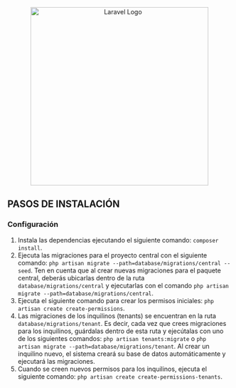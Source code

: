 <p align="center">
  <a href="https://laravel.com" target="_blank">
    <img src="https://raw.githubusercontent.com/laravel/art/master/logo-lockup/5%20SVG/2%20CMYK/1%20Full%20Color/laravel-logolockup-cmyk-red.svg" width="400" alt="Laravel Logo">
  </a>
</p>

## PASOS DE INSTALACIÓN

### Configuración

1. Instala las dependencias ejecutando el siguiente comando: `composer install`.
2. Ejecuta las migraciones para el proyecto central con el siguiente comando: `php artisan migrate --path=database/migrations/central --seed`.
   Ten en cuenta que al crear nuevas migraciones para el paquete central, deberás ubicarlas dentro de la ruta `database/migrations/central`
   y ejecutarlas con el comando `php artisan migrate --path=database/migrations/central`.
3. Ejecuta el siguiente comando para crear los permisos iniciales: `php artisan create create-permissions`.
4. Las migraciones de los inquilinos (tenants) se encuentran en la ruta `database/migrations/tenant`. Es decir, cada vez que crees migraciones para
   los inquilinos, guárdalas dentro de esta ruta y ejecútalas con uno de los siguientes comandos: `php artisan tenants:migrate` o
   `php artisan migrate --path=database/migrations/tenant`. Al crear un inquilino nuevo, el sistema creará su base de datos automáticamente y
   ejecutará las migraciones.
5. Cuando se creen nuevos permisos para los inquilinos, ejecuta el siguiente comando: `php artisan create create-permissions-tenants`.
